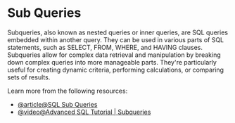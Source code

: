 # Sub Queries

Subqueries, also known as nested queries or inner queries, are SQL queries embedded within another query. They can be used in various parts of SQL statements, such as SELECT, FROM, WHERE, and HAVING clauses. Subqueries allow for complex data retrieval and manipulation by breaking down complex queries into more manageable parts. They're particularly useful for creating dynamic criteria, performing calculations, or comparing sets of results.

Learn more from the following resources:

- [@article@SQL Sub Queries](https://www.tutorialspoint.com/sql/sql-sub-queries.htm)
- [@video@Advanced SQL Tutorial | Subqueries](https://www.youtube.com/watch?v=m1KcNV-Zhmc)
